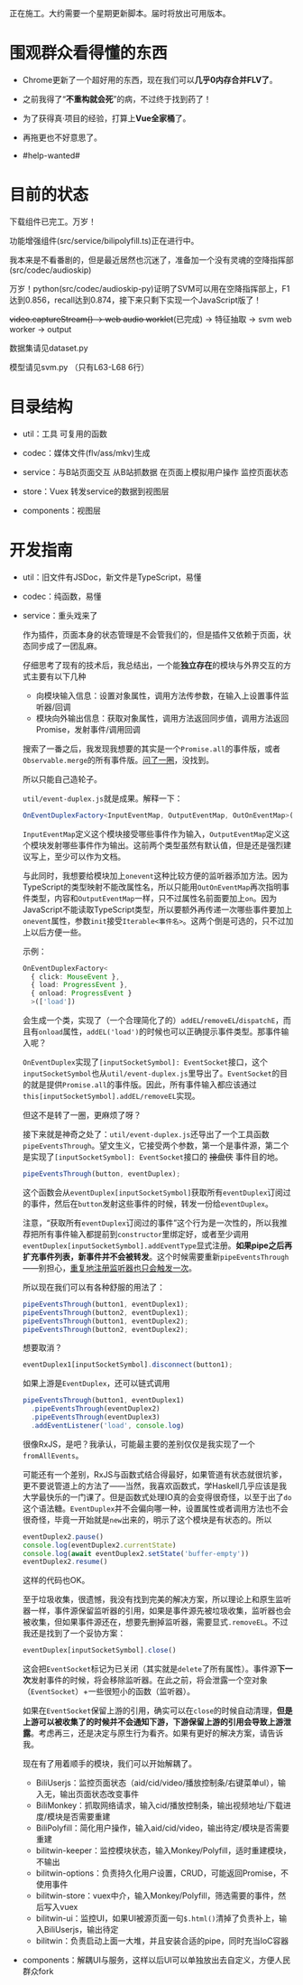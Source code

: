正在施工。大约需要一个星期更新脚本。届时将放出可用版本。

# 围观群众看得懂的东西

* Chrome更新了一个超好用的东西，现在我们可以**几乎0内存合并FLV了**。

* 之前我得了“**不重构就会死**”的病，不过终于找到药了！

* 为了获得真·项目的经验，打算上**Vue全家桶**了。

* 再拖更也不好意思了。

* \#help-wanted\#

# 目前的状态

下载组件已完工。万岁！

功能增强组件(src/service/bilipolyfill.ts)正在进行中。

我本来是不看番剧的，但是最近居然也沉迷了，准备加一个没有灵魂的空降指挥部(src/codec/audioskip)

万岁！python(src/codec/audioskip-py)证明了SVM可以用在空降指挥部上，F1达到0.856，recall达到0.874，接下来只剩下实现一个JavaScript版了！

~~video.captureStream() -> web audio worklet~~(已完成) -> 特征抽取 -> svm web worker -> output

数据集请见dataset.py

模型请见svm.py （只有L63-L68 6行）

# 目录结构

* util：工具 可复用的函数

* codec：媒体文件(flv/ass/mkv)生成

* service：与B站页面交互 从B站抓数据 在页面上模拟用户操作 监控页面状态

* store：Vuex 转发service的数据到视图层

* components：视图层

# 开发指南

* util：旧文件有JSDoc，新文件是TypeScript，易懂

* codec：纯函数，易懂

* service：重头戏来了
  
  作为插件，页面本身的状态管理是不会管我们的，但是插件又依赖于页面，状态同步成了一团乱麻。

  仔细思考了现有的技术后，我总结出，一个能**独立存在**的模块与外界交互的方式主要有以下几种

  * 向模块输入信息：设置对象属性，调用方法传参数，在输入上设置事件监听器/回调
  * 模块向外输出信息：获取对象属性，调用方法返回同步值，调用方法返回Promise，发射事件/调用回调

  搜索了一番之后，我发现我想要的其实是一个`Promise.all`的事件版，或者`Observable.merge`的所有事件版。[问了一圈](https://segmentfault.com/q/1010000015424221)，没找到。

  所以只能自己造轮子。

  `util/event-duplex.js`就是成果。解释一下：
  
  ```typescript
  OnEventDuplexFactory<InputEventMap, OutputEventMap, OutOnEventMap>(init?)
  ```

  `InputEventMap`定义这个模块接受哪些事件作为输入，`OutputEventMap`定义这个模块发射哪些事件作为输出。这前两个类型虽然有默认值，但是还是强烈建议写上，至少可以作为文档。
  
  与此同时，我想要给模块加上`onevent`这种比较方便的监听器添加方法。因为TypeScript的类型映射不能改属性名，所以只能用`OutOnEventMap`再次指明事件类型，内容和`OutputEventMap`一样，只不过属性名前面要加上`on`。因为JavaScript不能读取TypeScript类型，所以要额外再传递一次哪些事件要加上`onevent`属性，参数`init`接受`Iterable<事件名>`。这两个倒是可选的，只不过加上以后方便一些。
  
  示例：

  ```typescript
  OnEventDuplexFactory<
    { click: MouseEvent },
    { load: ProgressEvent },
    { onload: ProgressEvent }
    >(['load'])
  ```

  会生成一个类，实现了（一个合理简化了的）`addEL`/`removeEL`/`dispatchE`，而且有`onload`属性，`addEL('load')`的时候也可以正确提示事件类型。那事件输入呢？

  `OnEventDuplex`实现了`[inputSocketSymbol]: EventSocket`接口，这个`inputSocketSymbol`也从`util/event-duplex.js`里导出了。`EventSocket`的目的就是提供`Promise.all`的事件版。因此，所有事件输入都应该通过`this[inputSocketSymbol].addEL/removeEL`实现。

  但这不是转了一圈，更麻烦了呀？

  接下来就是神奇之处了：`util/event-duplex.js`还导出了一个工具函数`pipeEventsThrough`。望文生义，它接受两个参数，第一个是事件源，第二个是实现了`[inputSocketSymbol]: EventSocket`接口的 ~~接盘侠~~ 事件目的地。

  ```javascript
  pipeEventsThrough(button, eventDuplex);
  ```

  这个函数会从`eventDuplex[inputSocketSymbol]`获取所有`eventDuplex`订阅过的事件，然后在`button`发射这些事件的时候，转发一份给`eventDuplex`。

  注意，“获取所有`eventDuplex`订阅过的事件”这个行为是一次性的，所以我推荐把所有事件输入都提前到`constructor`里绑定好，或者至少调用`eventDuplex[inputSocketSymbol].addEventType`显式注册。**如果pipe之后再扩充事件列表，新事件并不会被转发**。这个时候需要重新`pipeEventsThrough`——别担心，[重复地注册监听器也只会触发一次](https://developer.mozilla.org/zh-CN/docs/Web/API/EventTarget/addEventListener)。

  所以现在我们可以有各种舒服的用法了：

  ```javascript
  pipeEventsThrough(button1, eventDuplex1);
  pipeEventsThrough(button2, eventDuplex1);
  pipeEventsThrough(button1, eventDuplex2);
  pipeEventsThrough(button2, eventDuplex2);
  ```

  想要取消？

  ```javascript
  eventDuplex1[inputSocketSymbol].disconnect(button1);
  ```

  如果上游是`EventDuplex`，还可以链式调用

  ```javascript
  pipeEventsThrough(button1, eventDuplex1)
    .pipeEventsThrough(eventDuplex2)
    .pipeEventsThrough(eventDuplex3)
    .addEventListener('load', console.log)
  ```

  很像RxJS，是吧？我承认，可能最主要的差别仅仅是我实现了一个`fromAllEvents`。

  可能还有一个差别，RxJS与函数式结合得最好，如果管道有状态就很坑爹，更不要说管道上的方法了——当然，我喜欢函数式，学Haskell几乎应该是我大学最快乐的一门课了。但是函数式处理IO真的会变得很奇怪，以至于出了`do`这个语法糖。`EventDuplex`并不会偏向哪一种，设置属性或者调用方法也不会很奇怪，毕竟一开始就是`new`出来的，明示了这个模块是有状态的。所以

  ```javascript
  eventDuplex2.pause()
  console.log(eventDuplex2.currentState)
  console.log(await eventDuplex2.setState('buffer-empty'))  
  eventDuplex2.resume()
  ```

  这样的代码也OK。

  至于垃圾收集，很遗憾，我没有找到完美的解决方案，所以理论上和原生监听器一样，事件源保留监听器的引用，如果是事件源先被垃圾收集，监听器也会被收集，但如果事件源还在，想要先删掉监听器，需要显式`.removeEL`。不过我还是找到了一个妥协方案：

  ```javascript
  eventDuplex[inputSocketSymbol].close()
  ```

  这会把`EventSocket`标记为已关闭（其实就是`delete`了所有属性）。事件源**下一次**发射事件的时候，将会移除监听器。在此之前，将会泄露一个空对象（`EventSocket`）+一些很短小的函数（监听器）。

  如果在`EventSocket`保留上游的引用，确实可以在`close`的时候自动清理，**但是上游可以被收集了的时候并不会通知下游，下游保留上游的引用会导致上游泄露**。考虑再三，还是决定与原生行为看齐。如果有更好的解决方案，请告诉我。

  现在有了用着顺手的模块，我们可以开始解耦了。

  * BiliUserjs：监控页面状态（aid/cid/video/播放控制条/右键菜单ul），输入无，输出页面状态改变事件
  * BiliMonkey：抓取网络请求，输入cid/播放控制条，输出视频地址/下载进度/模块是否需要重建
  * BiliPolyfill：简化用户操作，输入aid/cid/video，输出待定/模块是否需要重建
  * bilitwin-keeper：监控模块状态，输入Monkey/Polyfill，适时重建模块，不输出
  * bilitwin-options：负责持久化用户设置，CRUD，可能返回Promise，不使用事件
  * bilitwin-store：vuex中介，输入Monkey/Polyfill，筛选需要的事件，然后写入vuex
  * bilitwin-ui：监控UI，如果UI被源页面一句`$.html()`清掉了负责补上，输入BiliUserjs，输出待定
  * bilitwin：负责启动上面一大堆，并且安装合适的pipe，同时充当IoC容器

* components：解耦UI与服务，这样以后UI可以单独放出去自定义，方便人民群众fork
